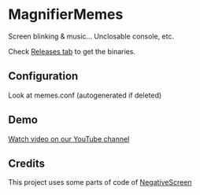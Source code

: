 # MagnifierMemes

Screen blinking &amp; music... Unclosable console, etc.

Check [Releases tab](https://github.com/Radolyn/MagnifierMemes/releases/) to get the binaries.

## Configuration

Look at memes.conf (autogenerated if deleted)

## Demo

[Watch video on our YouTube channel](https://www.youtube.com/watch?v=uHQYJHkwd2w)

## Credits

This project uses some parts of code of [NegativeScreen](https://github.com/mlaily/NegativeScreen)
